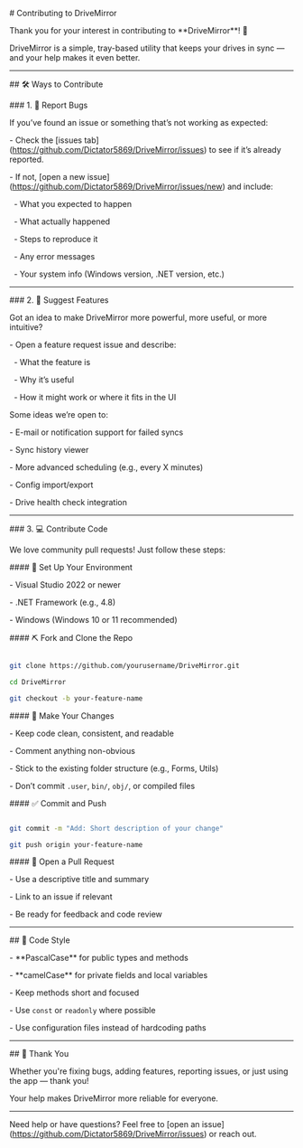 \# Contributing to DriveMirror



Thank you for your interest in contributing to \*\*DriveMirror\*\*! 🚀  

DriveMirror is a simple, tray-based utility that keeps your drives in sync — and your help makes it even better.



---



\## 🛠️ Ways to Contribute



\### 1. 🐞 Report Bugs



If you’ve found an issue or something that’s not working as expected:



\- Check the \[issues tab](https://github.com/Dictator5869/DriveMirror/issues) to see if it’s already reported.

\- If not, \[open a new issue](https://github.com/Dictator5869/DriveMirror/issues/new) and include:

&nbsp; - What you expected to happen

&nbsp; - What actually happened

&nbsp; - Steps to reproduce it

&nbsp; - Any error messages

&nbsp; - Your system info (Windows version, .NET version, etc.)



---



\### 2. 🌟 Suggest Features



Got an idea to make DriveMirror more powerful, more useful, or more intuitive?



\- Open a feature request issue and describe:

&nbsp; - What the feature is

&nbsp; - Why it’s useful

&nbsp; - How it might work or where it fits in the UI



Some ideas we’re open to:

\- E-mail or notification support for failed syncs

\- Sync history viewer

\- More advanced scheduling (e.g., every X minutes)

\- Config import/export

\- Drive health check integration



---



\### 3. 💻 Contribute Code



We love community pull requests! Just follow these steps:



\#### 🔧 Set Up Your Environment



\- Visual Studio 2022 or newer

\- .NET Framework (e.g., 4.8)

\- Windows (Windows 10 or 11 recommended)



\#### ⛏️ Fork and Clone the Repo



```bash

git clone https://github.com/yourusername/DriveMirror.git

cd DriveMirror

git checkout -b your-feature-name

```



\#### 🧠 Make Your Changes



\- Keep code clean, consistent, and readable

\- Comment anything non-obvious

\- Stick to the existing folder structure (e.g., Forms, Utils)

\- Don’t commit `.user`, `bin/`, `obj/`, or compiled files



\#### ✅ Commit and Push



```bash

git commit -m "Add: Short description of your change"

git push origin your-feature-name

```



\#### 🔁 Open a Pull Request



\- Use a descriptive title and summary

\- Link to an issue if relevant

\- Be ready for feedback and code review



---



\## 🧹 Code Style



\- \*\*PascalCase\*\* for public types and methods

\- \*\*camelCase\*\* for private fields and local variables

\- Keep methods short and focused

\- Use `const` or `readonly` where possible

\- Use configuration files instead of hardcoding paths



---



\## 🙌 Thank You



Whether you're fixing bugs, adding features, reporting issues, or just using the app — thank you!  

Your help makes DriveMirror more reliable for everyone.



---



Need help or have questions? Feel free to \[open an issue](https://github.com/Dictator5869/DriveMirror/issues) or reach out.



